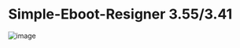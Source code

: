 # Simple-Eboot-Resigner 3.55/3.41

![image](https://user-images.githubusercontent.com/36906814/62455098-3b5f4980-b7a8-11e9-99da-b06ae7990251.png)

